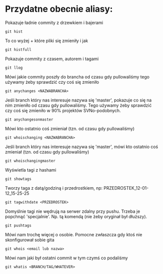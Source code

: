 # Przydatne obecnie aliasy:

Pokazuje ładnie commity z drzewkiem i bajerami

    git hist

To co wyżej + które pliki się zmieniły i jak

    git histfull

Pokazuje commity z czasem, autorem i tagami

    git llog

Mówi jakie commity poszły do brancha od czasu gdy pullowaliśmy tego używamy żeby sprawdzić czy coś się zmieniło

    git anychanges <NAZWABRANCHA>

Jeśli branch który nas interesuje nazywa się 'master', pokazuje co się na nim zmieniło od czasu gdy pullowaliśmy. Tego używamy żeby sprawdzić czy coś się zmieniło w 90% projektów SVNo-podobnych.

    git anychangesonmaster

Mówi kto ostatnio coś zmieniał (tzn. od czasu gdy pullowaliśmy)

    git whoischanging <NAZWABRANCHA>

Jeśli branch który nas interesuje nazywa się 'master', mówi kto ostatnio coś zmieniał (tzn. od czasu gdy pullowaliśmy)

    git whoischangingmaster

Wyświetla tagi z hashami

    git showtags

Tworzy taga z datą/godziną i przedrostkiem, np: PRZEDROSTEK_12-01-12_15-25-25

    git tagwithdate <PRZEDROSTEK>

Domyślnie tagi nie wędrują na serwer zdalny przy pushu. Trzeba je popchnąć 'specjalnie'. Np. tą komendą (nie żeby oryginał był dłuższy).

    git pushtags

Mówi nam trochę więcej o osobie. Pomocne zwłaszcza gdy ktoś nie skonfigurował sobie gita

    git whois <email lub nazwa>

Mówi nam jaki był ostatni commit w tym czymś co podaliśmy

    git whatis <BRANCH/TAG/WHATEVER>



